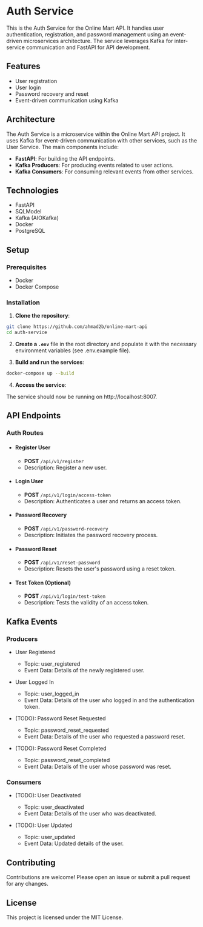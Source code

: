 # Auth Service

This is the Auth Service for the Online Mart API. It handles user authentication, registration, and password management using an event-driven microservices architecture. The service leverages Kafka for inter-service communication and FastAPI for API development.

## Features

- User registration
- User login
- Password recovery and reset
- Event-driven communication using Kafka

## Architecture

The Auth Service is a microservice within the Online Mart API project. It uses Kafka for event-driven communication with other services, such as the User Service. The main components include:

- **FastAPI**: For building the API endpoints.
- **Kafka Producers**: For producing events related to user actions.
- **Kafka Consumers**: For consuming relevant events from other services.

## Technologies

- FastAPI
- SQLModel
- Kafka (AIOKafka)
- Docker
- PostgreSQL

## Setup

### Prerequisites

- Docker
- Docker Compose

### Installation

1. **Clone the repository**:

```bash
git clone https://github.com/ahmad2b/online-mart-api
cd auth-service
```

2. **Create a `.env`** file in the root directory and populate it with the necessary environment variables (see .env.example file).

3. **Build and run the services**:

```bash
docker-compose up --build
```

4. **Access the service**:

The service should now be running on http://localhost:8007.

## API Endpoints

### Auth Routes

- #### Register User

    - **POST** `/api/v1/register`
    - Description: Register a new user.

- #### Login User

    - **POST** `/api/v1/login/access-token`
    - Description: Authenticates a user and returns an access token.

- #### Password Recovery

    - **POST** `/api/v1/password-recovery`
    - Description: Initiates the password recovery process.

- #### Password Reset

    - **POST** `/api/v1/reset-password`
    - Description: Resets the user's password using a reset token.

- #### Test Token (Optional)

    - **POST** `/api/v1/login/test-token`
    - Description: Tests the validity of an access token.

## Kafka Events

### Producers

- User Registered
    - Topic: user_registered
    - Event Data: Details of the newly registered user.

- User Logged In
    - Topic: user_logged_in
    - Event Data: Details of the user who logged in and the authentication token.

- (TODO): Password Reset Requested
    - Topic: password_reset_requested
    - Event Data: Details of the user who requested a password reset.

- (TODO): Password Reset Completed
    - Topic: password_reset_completed
    - Event Data: Details of the user whose password was reset.

### Consumers

- (TODO): User Deactivated
    - Topic: user_deactivated
    - Event Data: Details of the user who was deactivated.

- (TODO): User Updated
    - Topic: user_updated
    - Event Data: Updated details of the user.

## Contributing

Contributions are welcome! Please open an issue or submit a pull request for any changes.


## License

This project is licensed under the MIT License.
